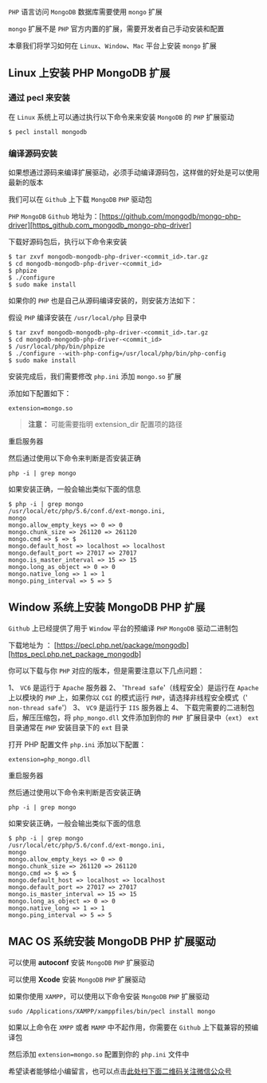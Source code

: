 `PHP` 语言访问 `MongoDB` 数据库需要使用 `mongo` 扩展

`mongo` 扩展不是 `PHP` 官方内置的扩展，需要开发者自己手动安装和配置

本章我们将学习如何在 `Linux`、`Window`、`Mac` 平台上安装 `mongo` 扩展

## Linux 上安装 PHP MongoDB 扩展 ##

### 通过 pecl 来安装 ###

在 `Linux` 系统上可以通过执行以下命令来来安装 `MongoDB` 的 `PHP` 扩展驱动

```
$ pecl install mongodb
```

### 编译源码安装 ###

如果想通过源码来编译扩展驱动，必须手动编译源码包，这样做的好处是可以使用最新的版本

我们可以在 `Github` 上下载 `MongoDB` `PHP` 驱动包

`PHP` `MongoDB` `Github` 地址为：[https://github.com/mongodb/mongo-php-driver][https_github.com_mongodb_mongo-php-driver]

下载好源码包后，执行以下命令来安装

```
$ tar zxvf mongodb-mongodb-php-driver-<commit_id>.tar.gz
$ cd mongodb-mongodb-php-driver-<commit_id>
$ phpize
$ ./configure
$ sudo make install
```

如果你的 `PHP` 也是自己从源码编译安装的，则安装方法如下：

假设 `PHP` 编译安装在 `/usr/local/php` 目录中

```
$ tar zxvf mongodb-mongodb-php-driver-<commit_id>.tar.gz
$ cd mongodb-mongodb-php-driver-<commit_id>
$ /usr/local/php/bin/phpize
$ ./configure --with-php-config=/usr/local/php/bin/php-config
$ sudo make install
```

安装完成后，我们需要修改 `php.ini` 添加 `mongo.so` 扩展

添加如下配置如下：

```
extension=mongo.so
```

> **注意：** 可能需要指明 extension\_dir 配置项的路径

重启服务器

然后通过使用以下命令来判断是否安装正确

```
php -i | grep mongo
```

如果安装正确，一般会输出类似下面的信息

```
$ php -i | grep mongo
/usr/local/etc/php/5.6/conf.d/ext-mongo.ini,
mongo
mongo.allow_empty_keys => 0 => 0
mongo.chunk_size => 261120 => 261120
mongo.cmd => $ => $
mongo.default_host => localhost => localhost
mongo.default_port => 27017 => 27017
mongo.is_master_interval => 15 => 15
mongo.long_as_object => 0 => 0
mongo.native_long => 1 => 1
mongo.ping_interval => 5 => 5
```

## Window 系统上安装 MongoDB PHP 扩展 ##

`Github` 上已经提供了用于 `Window` 平台的预编译 `PHP` `MongoDB` 驱动二进制包

下载地址为 ： [https://pecl.php.net/package/mongodb][https_pecl.php.net_package_mongodb]

你可以下载与你 `PHP` 对应的版本，但是需要注意以下几点问题：

1、  `VC6` 是运行于 `Apache` 服务器
2、  '`Thread safe`'（线程安全）是运行在 `Apache` 上以模块的 `PHP` 上，如果你以 `CGI` 的模式运行 `PHP`，请选择非线程安全模式（' `non-thread safe`'）
3、  `VC9` 是运行于 `IIS` 服务器上
4、  下载完需要的二进制包后，解压压缩包，将 `php_mongo.dll` 文件添加到你的 `PHP `扩展目录中（`ext`） `ext` 目录通常在 `PHP` 安装目录下的 `ext` 目录

打开 PHP 配置文件 `php.ini` 添加以下配置：

```
extension=php_mongo.dll
```

重启服务器

然后通过使用以下命令来判断是否安装正确

```
php -i | grep mongo
```

如果安装正确，一般会输出类似下面的信息

```
$ php -i | grep mongo
/usr/local/etc/php/5.6/conf.d/ext-mongo.ini,
mongo
mongo.allow_empty_keys => 0 => 0
mongo.chunk_size => 261120 => 261120
mongo.cmd => $ => $
mongo.default_host => localhost => localhost
mongo.default_port => 27017 => 27017
mongo.is_master_interval => 15 => 15
mongo.long_as_object => 0 => 0
mongo.native_long => 1 => 1
mongo.ping_interval => 5 => 5
```

## MAC OS 系统安装 MongoDB PHP 扩展驱动 ##

可以使用 **autoconf** 安装 `MongoDB` `PHP` 扩展驱动

可以使用 **Xcode** 安装 `MongoDB` `PHP` 扩展驱动

如果你使用 `XAMPP`，可以使用以下命令安装 `MongoDB` `PHP` 扩展驱动

```
sudo /Applications/XAMPP/xamppfiles/bin/pecl install mongo
```

如果以上命令在 `XMPP` 或者 `MAMP` 中不起作用，你需要在 `Github` 上下载兼容的预编译包

然后添加 `extension=mongo.so` 配置到你的 `php.ini` 文件中


[https_github.com_mongodb_mongo-php-driver]: https://github.com/mongodb/mongo-php-driver
[https_pecl.php.net_package_mongodb]: https://pecl.php.net/package/mongodbl


希望读者能够给小编留言，也可以点击[此处扫下面二维码关注微信公众号](https://www.ycbbs.vip/?p=28 "此处扫下面二维码关注微信公众号")